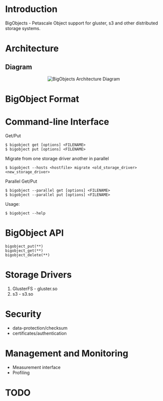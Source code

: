 Introduction
=====
BigObjects - Petascale Object support for gluster, s3 and other distributed storage systems.

Architecture
=====

## Diagram
<center>
<picture>
    <source src=https://github.com/BigObjects/BigObjects/raw/master/BigObjects-Architecture.webp type=image/webp >
    <source src=https://github.com/BigObjects/BigObjects/raw/master/BigObjects-Architecture.png type=image/png >
    <img src="https://github.com/BigObjects/BigObjects/raw/master/BigObjects-Architecture.png" alt="BigObjects Architecture Diagram">
</picture>
</center>

BigObject Format
=====

Command-line Interface
=====

Get/Put
~~~
$ bigobject get [options] <FILENAME>
$ bigobject put [options] <FILENAME>
~~~

Migrate from one storage driver another in parallel
~~~
$ bigobject --hosts <hostfile> migrate <old_storage_driver> <new_storage_driver>
~~~

Parallel Get/Put
~~~
$ bigobject --parallel get [options] <FILENAME>
$ bigobject --parallel put [options] <FILENAME>
~~~

Usage:
~~~
$ bigobject --help
~~~

BigObject API
=====
~~~
bigobject_put(**)
bigobject_get(**)
bigobject_delete(**)
~~~

Storage Drivers
=====
1. GlusterFS - gluster.so
2. s3 - s3.so

Security
=====
- data-protection/checksum
- certificates/authentication

Management and Monitoring
=====
- Measurement interface
- Profiling

TODO
=====